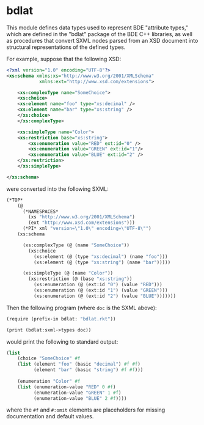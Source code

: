 bdlat
=====
This module defines data types used to represent BDE "attribute types,"
which are defined in the "bdlat" package of the BDE C++ libraries, as well
as procedures that convert SXML nodes parsed from an XSD document into
structural representations of the defined types.

For example, suppose that the following XSD:

```xml
<?xml version="1.0" encoding="UTF-8"?>
<xs:schema xmlns:xs="http://www.w3.org/2001/XMLSchema"
            xmlns:ext="http://www.xsd.com/extensions">

    <xs:complexType name="SomeChoice">
    <xs:choice>
    <xs:element name="foo" type="xs:decimal" />
    <xs:element name="bar" type="xs:string" />
    </xs:choice>
    </xs:complexType>

    <xs:simpleType name="Color">
    <xs:restriction base="xs:string">
        <xs:enumeration value="RED" ext:id="0" />
        <xs:enumeration value="GREEN" ext:id="1"/>
        <xs:enumeration value="BLUE" ext:id="2" />
    </xs:restriction>
    </xs:simpleType>

</xs:schema>
```

were converted into the following SXML:

```scheme
(*TOP*
    (@
      (*NAMESPACES*
        (xs "http://www.w3.org/2001/XMLSchema")
        (ext "http://www.xsd.com/extensions")))
      (*PI* xml "version=\"1.0\" encoding=\"UTF-8\"")
    (xs:schema

      (xs:complexType (@ (name "SomeChoice"))
        (xs:choice
          (xs:element (@ (type "xs:decimal") (name "foo")))
          (xs:element (@ (type "xs:string") (name "bar")))))

      (xs:simpleType (@ (name "Color"))
        (xs:restriction (@ (base "xs:string"))
          (xs:enumeration (@ (ext:id "0") (value "RED")))
          (xs:enumeration (@ (ext:id "1") (value "GREEN")))
          (xs:enumeration (@ (ext:id "2") (value "BLUE")))))))
```

Then the following program (where `doc` is the SXML above):

```scheme
(require (prefix-in bdlat: "bdlat.rkt"))

(print (bdlat:sxml->types doc))
```

would print the following to standard output:

```scheme
(list 
    (choice "SomeChoice" #f 
    (list (element "foo" (basic "decimal") #f #f)
          (element "bar" (basic "string") #f #f)))
            
    (enumeration "Color" #f 
    (list (enumeration-value "RED" 0 #f)
          (enumeration-value "GREEN" 1 #f) 
          (enumeration-value "BLUE" 2 #f))))
```

where the `#f` and `#:omit` elements are placeholders for missing documentation
and default values.